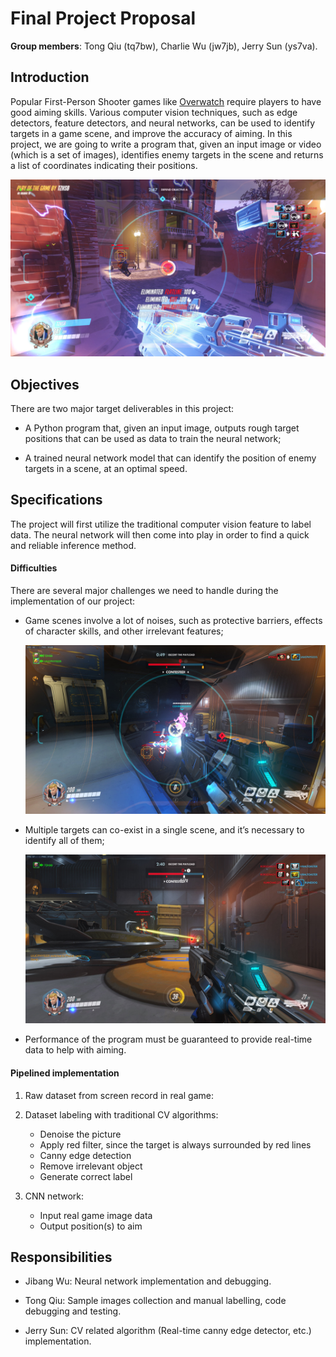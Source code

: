 # Final Project Proposal

**Group members**: Tong Qiu (tq7bw), Charlie Wu (jw7jb), Jerry Sun (ys7va).

Introduction
----
Popular First-Person Shooter games like [Overwatch](https://playoverwatch.com) require players to have good aiming skills. Various computer vision techniques, such as edge detectors, feature detectors, and neural networks, can be used to identify targets in a game scene, and improve the accuracy of aiming. In this project, we are going to write a program that, given an input image or video (which is a set of images), identifies enemy targets in the scene and returns a list of coordinates indicating their positions.

![Overwatch gameplay](img/game.jpg)

Objectives
----
There are two major target deliverables in this project:

- A Python program that, given an input image, outputs rough target positions that can be used as data to train the neural network;

- A trained neural network model that can identify the position of enemy targets in a scene, at an optimal speed.

Specifications
----
The project will first utilize the traditional computer vision feature to label data. The neural network will then come into play in order to find a quick and reliable inference method.

#### Difficulties
There are several major challenges we need to handle during the implementation of our project:

- Game scenes involve a lot of noises, such as protective barriers, effects of character skills, and other irrelevant features;

    ![Noises in game scene](img/noise.jpg)

- Multiple targets can co-exist in a single scene, and it’s necessary to identify all of them;

    ![Multiple enemy targets](img/multiple.jpg)

- Performance of the program must be guaranteed to provide real-time data to help with aiming.

#### Pipelined implementation
1. Raw dataset from screen record in real game:

2. Dataset labeling with traditional CV algorithms:
    - Denoise the picture
    - Apply red filter, since the target is always surrounded by red lines
    - Canny edge detection
    - Remove irrelevant object
    - Generate correct label

3. CNN network:
    - Input real game image data
    - Output position(s) to aim

Responsibilities
----
- Jibang Wu: Neural network implementation and debugging.

- Tong Qiu: Sample images collection and manual labelling, code debugging and testing.

- Jerry Sun: CV related algorithm (Real-time canny edge detector, etc.) implementation.

